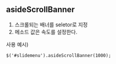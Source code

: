 ## asideScrollBanner


 1. 스크롤되는 배너를 seletor로 지정
 2. 메소드 값은 속도를 설정한다.

사용 예시)

    $('#slidemenu').asideScrollBanner(1000);

